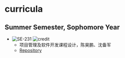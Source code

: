 # curricula

## Summer Semester, Sophomore Year

* ![SE-231](https://img.shields.io/badge/SE-231-brightgreen.svg?style=flat-square)
![credit](https://img.shields.io/badge/credit-4.0-brightgreen.svg?style=flat-square)
  * 项目管理及软件开发课程设计，陈昊鹏、沈备军
  * [Repository](https://github.com/eyulingo)
  

